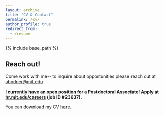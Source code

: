 ```yaml
---
layout: archive
title: "CV & Contact"
permalink: /cv/
author_profile: true
redirect_from:
  - /resume
---
```


{% include base_path %}

Reach out!
--

Come work with me-- to inquire about opportunities please reach out at abodner@mit.edu 

**I currently have an open position for a Postdoctoral Associate! Apply at [hr.mit.edu/careers](https://hr.mit.edu/careers) (job ID #23637).**

You can download my CV [here](/files/AbigailBodner_BioSketch.pdf).



